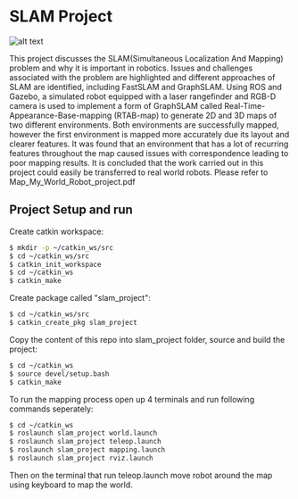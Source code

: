 [//]: # (Image References)
[image_0]: ./misc/where.gif
# SLAM Project
![alt text][image_0] 

 This project discusses the SLAM(Simultaneous Localization And Mapping) problem and why it is important in robotics. Issues and challenges associated with the problem are highlighted and different approaches of SLAM are identified, including FastSLAM and GraphSLAM. Using ROS and Gazebo, a simulated robot equipped with a laser rangefinder and RGB-D camera is used to implement a form of GraphSLAM called Real-Time-Appearance-Base-mapping (RTAB-map) to generate 2D and 3D maps of two different environments. Both environments are successfully mapped, however the first environment is mapped more accurately due its layout and clearer features. It was found that an environment that has a lot of recurring features throughout the map caused issues with correspondence leading to poor mapping results. It is concluded that the work carried out in this project could easily be transferred to real world robots. Please refer to Map_My_World_Robot_project.pdf

## Project Setup and run

Create catkin workspace:

```sh
$ mkdir -p ~/catkin_ws/src
$ cd ~/catkin_ws/src
$ catkin_init_workspace
$ cd ~/catkin_ws
$ catkin_make
```
Create package called "slam_project":
```sh
$ cd ~/catkin_ws/src
$ catkin_create_pkg slam_project
```
Copy the content of this repo into slam_project folder, source and build the project:
```sh
$ cd ~/catkin_ws
$ source devel/setup.bash
$ catkin_make
```
To run the mapping process open up 4 terminals and run following commands seperately:
```sh
$ cd ~/catkin_ws
$ roslaunch slam_project world.launch
$ roslaunch slam_project teleop.launch
$ roslaunch slam_project mapping.launch
$ roslaunch slam_project rviz.launch
```
Then on the terminal that run teleop.launch move robot around the map using keyboard to map the world.


